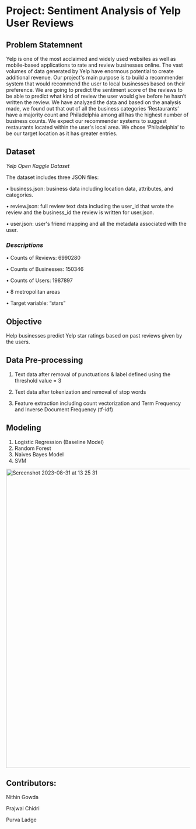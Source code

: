 # Project: Sentiment Analysis of Yelp User Reviews 

## Problem Statemnent

Yelp is one of the most acclaimed and widely used websites as well as mobile-based applications to rate and review businesses online. The vast volumes of data generated by Yelp have enormous potential to create additional revenue. Our project's main purpose is to build a recommender system that would recommend the user to local businesses based on their preference. We are going to predict the sentiment score of the reviews to be able to predict what kind of review the user would give before he hasn’t written the review. We have analyzed the data and based on the analysis made, we found out that out of all the business categories ‘Restaurants’ have a majority count and Philadelphia among all has the highest number of business counts. We expect our recommender systems to suggest restaurants located within the user's local area. We chose ‘Philadelphia’ to be our target location as it has greater entries.

## Dataset 

_Yelp Open Kaggle Dataset_

The dataset includes three JSON files: 

•	business.json: business data including location data, attributes, and categories. 

•	review.json: full review text data including the user_id that wrote the review and the 
business_id the review is written for user.json.

•	user.json: user's friend mapping and all the metadata associated with the user.

### _Descriptions_

•	Counts of Reviews: 6990280

•	Counts of Businesses: 150346

•	Counts of Users: 1987897

•	8 metropolitan areas

•	Target variable: “stars”  

## Objective

Help businesses predict Yelp star ratings based on past reviews given by the users. 

## Data Pre-processing 

1. Text data after removal of punctuations & label defined using the threshold value = 3
   
1. Text data after tokenization and removal of stop words
   
1. Feature extraction including count vectorization and Term Frequency and Inverse Document Frequency (tf-idf)

## Modeling 

1. Logistic Regression (Baseline Model)
2. Random Forest
3. Naives Bayes Model
4. SVM

<img width="818" alt="Screenshot 2023-08-31 at 13 25 31" src="https://github.com/hoangnha21/Big-Data-Analytics/assets/102693851/023d2c54-4061-4517-b182-5ab952c99cf5">

## Contributors:

Nithin Gowda 

Prajwal Chidri

Purva Ladge







